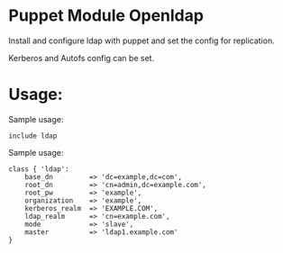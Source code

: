 Puppet Module Openldap
======================

Install and configure ldap with puppet and set the config for replication.

Kerberos and Autofs config can be set.


Usage:
======

Sample usage:

	include ldap


Sample usage:

  	class { 'ldap':  
    	base_dn         => 'dc=example,dc=com',
    	root_dn         => 'cn=admin,dc=example.com',
    	root_pw         => 'example',
    	organization    => 'example',
    	kerberos_realm  => 'EXAMPLE.COM',
    	ldap_realm      => 'cn=example.com',
    	mode            => 'slave',
    	master          => 'ldap1.example.com'
  	}
